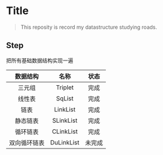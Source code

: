 # Title

> This reposity is record my datastructure studying roads.

## Step

把所有基础数据结构实现一遍

|   数据结构   |    名称    |  状态  |
| :----------: | :--------: | :----: |
|    三元组    |  Triplet   |  完成  |
|    线性表    |   SqList   |  完成  |
|     链表     |  LinkList  |  完成  |
|   静态链表   | SLinkList  |  完成  |
|   循环链表   | CLinkList  |  完成  |
| 双向循环链表 | DuLinkList | 未完成 |

